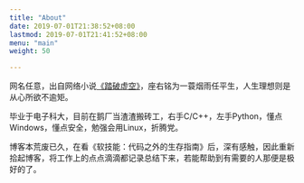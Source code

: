 ```yaml
---
title: "About"
date: 2019-07-01T21:38:52+08:00
lastmod: 2019-07-01T21:41:52+08:00
menu: "main"
weight: 50

---
```


网名任意，出自网络小说[《踏破虚空》](<https://baike.baidu.com/item/%E8%B8%8F%E7%A0%B4%E8%99%9A%E7%A9%BA>)，座右铭为一蓑烟雨任平生，人生理想则是从心所欲不逾矩。

毕业于电子科大，目前在鹅厂当渣渣搬砖工，右手C/C++，左手Python，懂点Windows，懂点安全，勉强会用Linux，折腾党。

博客本荒废已久，在看《软技能：代码之外的生存指南》后，深有感触，因此重新拾起博客，将工作上的点点滴滴都记录总结下来，若能帮助到有需要的人那便是极好的了。